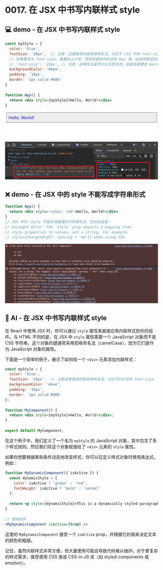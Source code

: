 # 0017. 在 JSX 中书写内联样式 style


## 💻 demo - 在 JSX 中书写内联样式 style

```jsx
const myStyle = {
  color: 'blue',
  fontSize: '20px',  // 注意：这里使用的是驼峰命名法，对应于 CSS 中的 font-size
  // 如果要写为 font-size，需要加上引号，否则将被视作非法的 key 值，这会导致语法错误。
  // 'font-size': '20px', // 注意：这种写法虽然可以正常生效，但是会报警告 Warning: Unsupported style property font-size. Did you mean fontSize?
  backgroundColor: '#eee',
  padding: '10px',
  border: '1px solid #000'
}

function App() {
  return <div style={myStyle}>Hello, World!</div>
}
```

![](md-imgs/2024-09-29-09-09-42.png)

## ❌ demo - 在 JSX 中的 style 不能写成字符串形式

```jsx
function App() {
  return <div style='color: red'>Hello, World!</div>
}
// JSX 中的 style 不能写成普通的字符串形式，否则会报错：
// Uncaught Error: The `style` prop expects a mapping from
// style properties to values, not a string. For example,
// style={{marginRight: spacing + 'em'}} when using JSX.
```

![](md-imgs/2024-09-29-09-12-33.png)

## 🤖 AI - 在 JSX 中书写内联样式 style

在 React 中使用 JSX 时，你可以通过 `style` 属性来直接应用内联样式到你的组件。与 HTML 不同的是，在 JSX 中 `style` 属性需要一个 JavaScript 对象而不是 CSS 字符串。这个对象的键通常采用驼峰命名法（camelCase），因为它们是作为 JavaScript 对象的属性。

下面是一个简单的例子，展示了如何给一个 `<div>` 元素添加内联样式：

```jsx
const myStyle = {
  color: 'blue',
  fontSize: '20px',  // 注意这里使用的是驼峰命名法，对应于CSS中的 font-size
  backgroundColor: '#eee',
  padding: '10px',
  border: '1px solid #000'
};

function MyComponent() {
  return <div style={myStyle}>Hello, World!</div>;
}

export default MyComponent;
```

在这个例子中，我们定义了一个名为 `myStyle` 的 JavaScript 对象，其中包含了多个样式规则。然后我们将这个对象赋值给了 `<div>` 元素的 `style` 属性。

如果你想要根据某些条件动态地改变样式，你可以在定义样式对象时使用表达式。例如：

```jsx
function MyDynamicComponent({ isActive }) {
  const dynamicStyle = {
    color: isActive ? 'green' : 'red',
    fontWeight: isActive ? 'bold' : 'normal'
  };

  return <p style={dynamicStyle}>This is a dynamically styled paragraph.</p>;
}

// 使用组件
<MyDynamicComponent isActive={true} />
```

这里的 `MyDynamicComponent` 接受一个 `isActive` prop，并根据它的值来决定文本的颜色和粗细。

记住，虽然内联样式非常方便，但大量使用可能会导致代码难以维护。对于更复杂的样式需求，推荐使用 CSS 类或 CSS-in-JS 库（如 styled-components 或 emotion）。